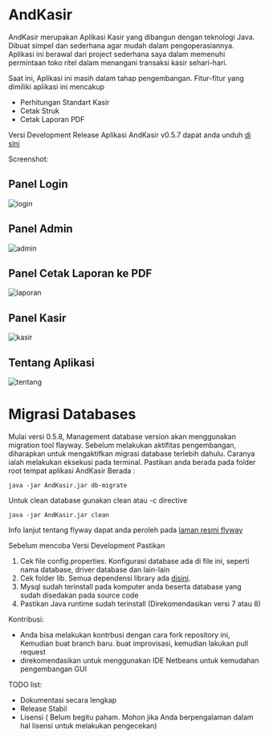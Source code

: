 # AndKasir

AndKasir merupakan Aplikasi Kasir yang dibangun dengan teknologi Java. Dibuat simpel dan sederhana agar mudah dalam pengoperasiannya. Aplikasi ini berawal dari project sederhana saya dalam memenuhi permintaan toko ritel dalam menangani transaksi kasir sehari-hari.

Saat ini, Aplikasi ini masih dalam tahap pengembangan. Fitur-fitur yang dimiliki aplikasi ini mencakup 

- Perhitungan Standart Kasir
- Cetak Struk
- Cetak Laporan PDF

Versi Development Release Aplikasi AndKasir v0.5.7 dapat anda unduh [di sini](https://github.com/andriawan/AndKasir/releases/tag/v0.5.7)

Screenshot:

## Panel Login 
![login](https://github.com/andriawan/AndKasir/blob/development/screenshot/login.png "Panel Login")

## Panel Admin
![admin](https://github.com/andriawan/AndKasir/blob/development/screenshot/panel-admin.png "Panel Admin")

## Panel Cetak Laporan ke PDF 
![laporan](https://github.com/andriawan/AndKasir/blob/development/screenshot/Laporan-pdf.png "Laporan")

## Panel Kasir
![kasir](https://github.com/andriawan/AndKasir/blob/development/screenshot/panel-kasir.png "Panel Kasir")

## Tentang Aplikasi
![tentang](https://github.com/andriawan/AndKasir/blob/development/screenshot/about.png "Tentang Aplikasi")

# Migrasi Databases

Mulai versi 0.5.8, Management database version akan menggunakan migration tool flayway. Sebelum melakukan aktifitas pengembangan, diharapkan untuk mengaktifkan migrasi database terlebih dahulu. Caranya ialah melakukan eksekusi pada terminal. Pastikan anda berada pada folder root tempat aplikasi AndKasir Berada :

```
java -jar AndKasir.jar db-migrate
```

Untuk clean database gunakan clean atau -c directive

```
java -jar AndKasir.jar clean
```

Info lanjut tentang flyway dapat anda peroleh pada [laman resmi flyway](http://flywaydb.org)



Sebelum mencoba Versi Development Pastikan

1. Cek file config.properties. Konfigurasi database ada di file ini, seperti nama database, driver database dan lain-lain
2. Cek folder lib. Semua dependensi library ada [disini](https://github.com/andriawan/AndKasir/releases/download/v0.5/AndKasir-v0.5.tar.gz).
3. Mysql sudah terinstall pada komputer anda beserta database yang sudah disedakan pada source code
4. Pastikan Java runtime sudah terinstall (Direkomendasikan versi 7 atau 8)


Kontribusi:
- Anda bisa melakukan kontrbusi dengan cara fork repository ini, Kemudian buat branch baru. buat improvisasi, kemudian lakukan pull request
- direkomendasikan untuk menggunakan IDE Netbeans untuk kemudahan pengembangan GUI

TODO list:
- Dokumentasi secara lengkap 
- Release Stabil
- Lisensi ( Belum begitu paham. Mohon jika Anda berpengalaman dalam hal lisensi untuk melakukan pengecekan)
